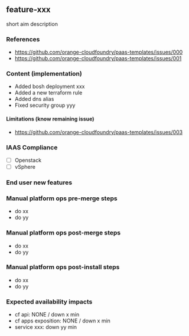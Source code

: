 ## feature-xxx

short aim description

### References
- https://github.com/orange-cloudfoundry/paas-templates/issues/000
- https://github.com/orange-cloudfoundry/paas-templates/issues/001

### Content (implementation)
- Added bosh deployment xxx
- Added a new terraform rule
- Added dns alias
- Fixed security group yyy

#### Limitations (know remaining issue)
- https://github.com/orange-cloudfoundry/paas-templates/issues/003

### IAAS Compliance
* [ ] Openstack
* [ ] vSphere

### End user new features

### Manual platform ops pre-merge steps
- do xx
- do yy

### Manual platform ops post-merge steps
- do xx
- do yy

### Manual platform ops post-install steps
- do xx
- do yy

### Expected availability impacts
- cf api: NONE / down x min
- cf apps exposition: NONE / down x min
- service xxx: down yy min



